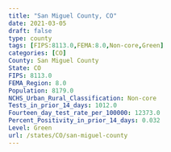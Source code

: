 ```yaml
---
title: "San Miguel County, CO"
date: 2021-03-05
draft: false
type: county
tags: [FIPS:8113.0,FEMA:8.0,Non-core,Green]
categories: [CO]
County: San Miguel County
State: CO
FIPS: 8113.0
FEMA_Region: 8.0
Population: 8179.0
NCHS_Urban_Rural_Classification: Non-core
Tests_in_prior_14_days: 1012.0
Fourteen_day_test_rate_per_100000: 12373.0
Percent_Positivity_in_prior_14_days: 0.032
Level: Green
url: /states/CO/san-miguel-county
---
```



